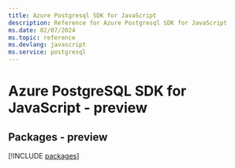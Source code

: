```yaml
---
title: Azure Postgresql SDK for JavaScript
description: Reference for Azure Postgresql SDK for JavaScript
ms.date: 02/07/2024
ms.topic: reference
ms.devlang: javascript
ms.service: postgresql
---
```

# Azure PostgreSQL SDK for JavaScript - preview
## Packages - preview
[!INCLUDE [packages](postgresql-index.md)]